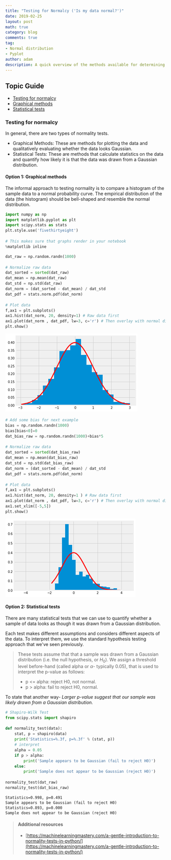```yaml
---
title: "Testing for Normalcy ('Is my data normal?')"
date: 2019-02-25
layout: post
math: true
category: blog
comments: true
tag:
- Normal distribution
- Pyplot
author: adam
description: A quick overview of the methods available for determining the normalcy of your data.
---
```


## Topic Guide
- [Testing for normalcy](#testing)
- [Graphical methods](#graphical)
- [Statistical tests](#statistical)


<a id="testing"></a>
### Testing for normalcy
In general, there are two types of normality tests.

- Graphical Methods:
These are methods for plotting the data and qualitatively evaluating whether the data looks Gaussian.
- Statistical Tests:
These are methods that calculate statistics on the data and quantify how likely it is that the data was drawn from a Gaussian distribution.

<a id="graphical"></a>
#### Option 1: Graphical methods
The informal approach to testing normality is to compare a histogram of the sample data to a normal probability curve. The empirical distribution of the data (the histogram) should be bell-shaped and resemble the normal distribution.


```python
import numpy as np
import matplotlib.pyplot as plt
import scipy.stats as stats
plt.style.use('fivethirtyeight')

# This makes sure that graphs render in your notebook
%matplotlib inline
```


```python
dat_raw = np.random.randn(1000)

# Normalize raw data
dat_sorted = sorted(dat_raw)
dat_mean = np.mean(dat_raw)
dat_std = np.std(dat_raw)
dat_norm = (dat_sorted - dat_mean) / dat_std
dat_pdf = stats.norm.pdf(dat_norm)

# Plot data
f,ax1 = plt.subplots()
ax1.hist(dat_norm, 20, density=1) # Raw data first
ax1.plot(dat_norm , dat_pdf, lw=3, c='r') # Then overlay with normal distribution to compare
plt.show()
```


![png](/assets/images/normal/normal_curve.png)



```python
# Add some bias for next example
bias = np.random.randn(1000)
bias[bias<0]=0
dat_bias_raw = np.random.randn(1000)+bias*5

# Normalize raw data
dat_sorted = sorted(dat_bias_raw)
dat_mean = np.mean(dat_bias_raw)
dat_std = np.std(dat_bias_raw)
dat_norm = (dat_sorted - dat_mean) / dat_std
dat_pdf = stats.norm.pdf(dat_norm)

# Plot data
f,ax1 = plt.subplots()
ax1.hist(dat_norm, 20, density=1 ) # Raw data first
ax1.plot(dat_norm , dat_pdf, lw=3, c='r') # Then overlay with normal distribution to compare
ax1.set_xlim([-5,5])
plt.show()
```


![png](/assets/images/normal/skew.png)

<a id="statistical"></a>
#### Option 2: Statistical tests
There are many statistical tests that we can use to quantify whether a sample of data looks as though it was drawn from a Gaussian distribution.

Each test makes different assumptions and considers different aspects of the data. To interpret them, we use the standard hypothesis testing approach that we've seen previously.
>These tests assume that that a sample was drawn from a Gaussian distribution (i.e. the null hypothesis, or $H_0$). We assign a threshold level before-hand (called alpha or $\alpha$- typically 0.05), that is used to interpret the p-value as follows:
>
>- p <= alpha: reject H0, not normal.
>- p > alpha: fail to reject H0, normal.

To state that another way- *Larger p-value suggest that our sample was likely drawn from a Gaussian distribution.*


```python
# Shapiro-Wilk Test
from scipy.stats import shapiro

def normality_test(data):
    stat, p = shapiro(data)
    print('Statistics=%.3f, p=%.3f' % (stat, p))
    # interpret
    alpha = 0.05
    if p > alpha:
        print('Sample appears to be Gaussian (fail to reject H0)')
    else:
        print('Sample does not appear to be Gaussian (reject H0)')
        
normality_test(dat_raw)
normality_test(dat_bias_raw)
```

    Statistics=0.998, p=0.491
    Sample appears to be Gaussian (fail to reject H0)
    Statistics=0.893, p=0.000
    Sample does not appear to be Gaussian (reject H0)


<a id='additional-resources'></a>
> #### Additional resources
>
> - [https://machinelearningmastery.com/a-gentle-introduction-to-normality-tests-in-python/](https://machinelearningmastery.com/a-gentle-introduction-to-normality-tests-in-python/)
